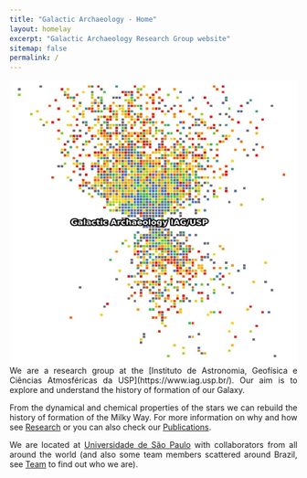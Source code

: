 ```yaml
---
title: "Galactic Archaeology - Home"
layout: homelay
excerpt: "Galactic Archaeology Research Group website"
sitemap: false
permalink: /
---
```

<div style="text-align: justify">


<img align="right"  width="500" height="500" src="/images/Galactic_Archaelogy2.jpeg">
We are a research group at the [Instituto de Astronomia, Geofísica e Ciências Atmosféricas da USP](https://www.iag.usp.br/). Our aim is to explore and understand the history of formation of our Galaxy.

From the dynamical and chemical properties of the stars we can rebuild the history of formation of the Milky Way. For more information on why and how see [Research](research) or you can also check our [Publications](publications).

We are located at [Universidade de São Paulo](https://www5.usp.br/) with collaborators from all around the world (and also some team members scattered around Brazil, see [Team](team) to find out who we are).

</div>
